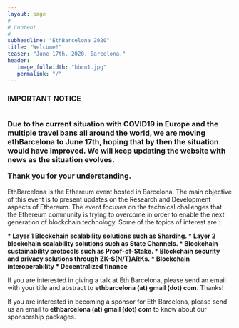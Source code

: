 ```yaml
---
layout: page
#
# Content
#
subheadline: "EthBarcelona 2020"
title: "Welcome!"
teaser: "June 17th, 2020, Barcelona."
header:
   image_fullwidth: "bbcn1.jpg"
   permalink: "/"
---
```


<h3>

IMPORTANT NOTICE <br><br>

Due to the current situation with COVID19 in Europe and the multiple travel
bans all around the world, we are moving ethBarcelona to June 17th, hoping that
by then the situation would have improved. We will keep updating the website
with news as the situation evolves.<br>

Thank you for your understanding.<br>

</h3>


EthBarcelona is the Ethereum event hosted in Barcelona. The main objective
of this event is to present updates on the Research and Development aspects
of Ethereum. The event focuses on the technical challenges that the Ethereum
community is trying to overcome in order to enable the next generation of
blockchain technology. Some of the topics of interest are :

<b>
 * Layer 1 Blockchain scalability solutions such as Sharding.
 * Layer 2 blockchain scalability solutions such as State Channels.
 * Blockchain sustainability protocols such as Proof-of-Stake.
 * Blockchain security and privacy solutions through ZK-S(N/T)ARKs.
 * Blockchain interoperability
 * Decentralized finance
</b>

If you are interested in giving a talk at Eth Barcelona, please send an email
with your title and abstract to <b>ethbarcelona (at) gmail (dot) com</b>. Thanks!

If you are interested in becoming a sponsor for Eth Barcelona, please send us
an email to <b>ethbarcelona (at) gmail (dot) com</b> to know about our
sponsorship packages.
